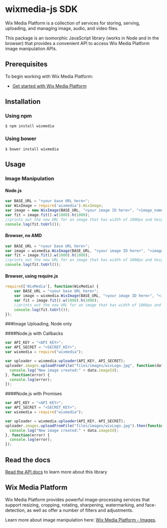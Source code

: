 wixmedia-js SDK
===================

Wix Media Platform is a collection of services for storing, serving, uploading, and managing image, audio, and video files.

This package is an isomorphic JavaScript library (works in Node and in the browser) that provides a convenient API to access Wix Media Platform image manipulation APIs.

## Prerequisites
To begin working with Wix Media Platform:

- [Get started with Wix Media Platform](http://mediacloud.wix.com/dashboard/index.html)


## Installation
### Using npm ###
    $ npm install wixmedia
### Using bower ###
    $ bower install wixmedia


## Usage ##

### Image Manipulation ###
#### Node.js
````js
var BASE_URL = "<your base URL here>";
var WixImage = require('wixmedia').WixImage;
var image = new WixImage(BASE_URL, "<your image ID here>", "<image_name>");
var fit = image.fit().w(1000).h(1000);
//prints out the new URL for an image that has width of 1000px and height of 1000px
console.log(fit.toUrl());

````

#### Browser, no AMD
````js
var BASE_URL = "<your base URL here>";
var image = wixmedia.WixImage(BASE_URL, "<your image ID here>", "<image_name>");
var fit = image.fit().w(1000).h(1000);
//prints out the new URL for an image that has width of 1000px and height of 1000px
console.log(fit.toUrl());
````

#### Browser, using require.js
````js
require(['WixMedia'], function(WixMedia) {
    var BASE_URL = "<your base URL here>";
    var image = wixmedia.WixImage(BASE_URL, "<your image ID here>", "<image_name>");
    var fit = image.fit().w(1000).h(1000);
    //prints out the new URL for an image that has width of 1000px and height of 1000px
    console.log(fit.toUrl());
});
````

###Image Uploading, Node only

####Node.js with Callbacks
```js
var API_KEY = "<API KEY>";
var API_SECRET = "<SECRET_KEY>";
var wixmedia = require("wixmedia");

var uploader = wixmedia.uploader(API_KEY, API_SECRET);
uploader.images.uploadFromFile("files/images/wixLogo.jpg", function(data) {
  console.log("New image created:" + data.imageId);
}, function(error) {
  console.log(error);
});

```

####Node.js with Promises
```js
var API_KEY = "<API KEY>";
var API_SECRET = "<SECRET_KEY>";
var wixmedia = require("wixmedia");

var uploader = wixmedia.uploader(API_KEY, API_SECRET);
uploader.images.uploadFromFile("files/images/wixLogo.jpg").then(function(data) {
  console.log("New image created:" + data.imageId);
}, function(error) {
  console.log(error);
});

```

## Read the docs ##
[Read the API docs](http://wix.github.io/wixmedia-js/) to learn more about this library

## Wix Media Platform ##
Wix Media Platform provides powerful image-processing services that support resizing, cropping, rotating, sharpening, watermarking, and face-detection, as well as offer a number of filters and adjustments.

Learn more about image manipulation here: [Wix Media Platform - Images](http://mediacloud.wix.com/docs/images.html).
